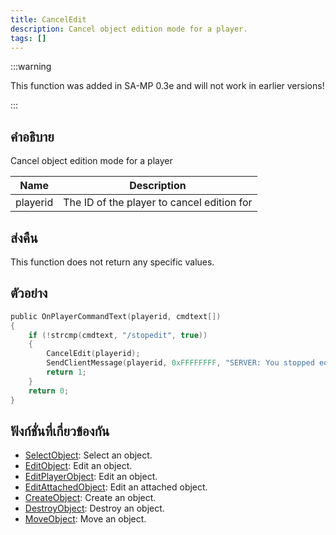 ```yaml
---
title: CancelEdit
description: Cancel object edition mode for a player.
tags: []
---
```


:::warning

This function was added in SA-MP 0.3e and will not work in earlier versions!

:::

## คำอธิบาย

Cancel object edition mode for a player

| Name     | Description                                |
| -------- | ------------------------------------------ |
| playerid | The ID of the player to cancel edition for |

## ส่งคืน

This function does not return any specific values.

## ตัวอย่าง

```c
public OnPlayerCommandText(playerid, cmdtext[])
{
    if (!strcmp(cmdtext, "/stopedit", true))
    {
        CancelEdit(playerid);
        SendClientMessage(playerid, 0xFFFFFFFF, "SERVER: You stopped editing the object!");
        return 1;
    }
    return 0;
}
```

## ฟังก์ชั่นที่เกี่ยวข้องกัน

- [SelectObject](../../scripting/functions/SelectObject.md): Select an object.
- [EditObject](../../scripting/functions/EditObject.md): Edit an object.
- [EditPlayerObject](../../scripting/functions/EditPlayerObject.md): Edit an object.
- [EditAttachedObject](../../scripting/functions/EditAttachedObject.md): Edit an attached object.
- [CreateObject](../../scripting/functions/CreateObject.md): Create an object.
- [DestroyObject](../../scripting/functions/DestroyObject.md): Destroy an object.
- [MoveObject](../../scripting/functions/MoveObject.md): Move an object.
